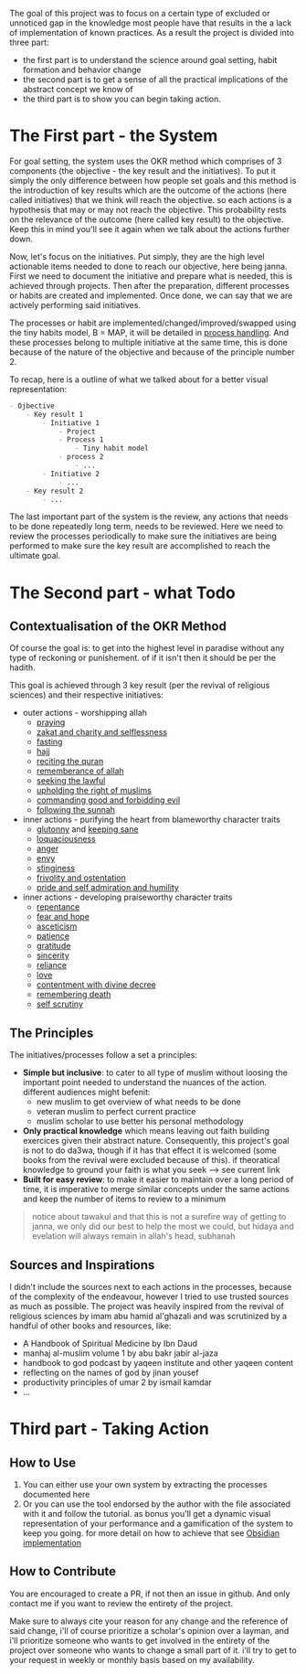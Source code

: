 The goal of this project was to focus on a certain type of excluded or unnoticed gap in the knowledge most people have that results in the a lack of implementation of known practices. As a result the project is divided into three part:

- the first part is to understand the science around goal setting, habit formation and behavior change
- the second part is to get a sense of all the practical implications of the abstract concept we know of
- the third part is to show you can begin taking action.

# The First part - the System

For goal setting, the system uses the OKR method which comprises of 3 components (the objective - the key result and the initiatives). To put it simply the only difference between how people set goals and this method is the introduction of key results which are the outcome of the actions (here called initiatives) that we think will reach the objective. so each actions is a hypothesis that may or may not reach the objective. This probability rests on the relevance of the outcome (here called key result) to the objective. Keep this in mind you'll see it again when we talk about the actions further down.

Now, let's focus on the initiatives. Put simply, they are the high level actionable items needed to done to reach our objective, here being janna. First we need to document the initiative and prepare what is needed, this is achieved through projects. Then after the preparation, different processes or habits are created and implemented. Once done, we can say that we are actively performing said initiatives.

The processes or habit are implemented/changed/improved/swapped using the tiny habits model, B = MAP, it will be detailed in [process handling](sidebar1/Setting%20up/process%20handling.md). And these processes belong to multiple initiative at the same time, this is done because of the nature of the objective and because of the principle number 2.

To recap, here is a outline of what we talked about for a better visual representation:

```md
- Ojbective
	- Key result 1
		- Initiative 1
			- Project
			- Process 1
				- Tiny habit model
			- process 2
				- ...
		- Initiative 2
			- ...
	- Key result 2
		- ...
```

The last important part of the system is the review, any actions that needs to be done repeatedly long term, needs to be reviewed. Here we need to review the processes periodically to make sure the initiatives are being performed to make sure the key result are accomplished to reach the ultimate goal.

# The Second part - what Todo

## Contextualisation of the OKR Method

Of course the goal is: to get into the highest level in paradise without any type of reckoning or punishement. of if it isn't then it should be per the hadith.

This goal is achieved through 3 key result (per the revival of religious sciences) and their respective initiatives:

- outer actions - worshipping allah
	- [praying](sidebar1/Initiatives/worship/praying.md)
	- [zakat and charity and selflessness](sidebar1/Initiatives/worship/zakat%20and%20charity%20and%20selflessness.md)
	- [fasting](sidebar1/Initiatives/worship/fasting.md)
	- [hajj](sidebar1/Initiatives/worship/hajj.md)
	- [reciting the quran](sidebar1/Initiatives/worship/reciting%20the%20quran.md)
	- [rememberance of allah](sidebar1/Initiatives/worship/rememberance%20of%20allah.md)
	- [seeking the lawful](sidebar1/Initiatives/worship/seeking%20the%20lawful.md)
	- [upholding the right of muslims](sidebar1/Initiatives/worship/upholding%20the%20right%20of%20muslims.md)
	- [commanding good and forbidding evil](sidebar1/Initiatives/worship/commanding%20good%20and%20forbidding%20evil.md)
	- [following the sunnah](sidebar1/Initiatives/worship/following%20the%20sunnah.md)
- inner actions - purifying the heart from blameworthy character traits
	- [glutonny](sidebar1/Initiatives/bad%20traits/glutonny.md) and [keeping sane](sidebar1/Initiatives/bad%20traits/keeping%20sane.md)
	- [loquaciousness](sidebar1/Initiatives/bad%20traits/loquaciousness.md)
	- [anger](sidebar1/Initiatives/bad%20traits/anger.md)
	- [envy](sidebar1/Initiatives/bad%20traits/envy.md)
	- [stinginess](sidebar1/Initiatives/bad%20traits/stinginess.md)
	- [frivolity and ostentation](sidebar1/Initiatives/bad%20traits/frivolity%20and%20ostentation.md)
	- [pride and self admiration and humility](sidebar1/Initiatives/bad%20traits/pride%20and%20self%20admiration%20and%20humility.md)
- inner actions - developing praiseworthy character traits
	- [repentance](sidebar1/Initiatives/good%20traits/repentance.md)
	- [fear and hope](sidebar1/Initiatives/good%20traits/fear%20and%20hope.md)
	- [asceticism](sidebar1/Initiatives/good%20traits/asceticism.md)
	- [patience](sidebar1/Initiatives/good%20traits/patience.md)
	- [gratitude](sidebar1/Initiatives/good%20traits/gratitude.md)
	- [sincerity](sidebar1/Initiatives/good%20traits/sincerity.md)
	- [reliance](sidebar1/Initiatives/good%20traits/reliance.md)
	- [love](sidebar1/Initiatives/good%20traits/love.md)
	- [contentment with divine decree](sidebar1/Initiatives/good%20traits/contentment%20with%20divine%20decree.md)
	- [remembering death](sidebar1/Initiatives/good%20traits/remembering%20death.md)
	- [self scrutiny](sidebar1/Initiatives/good%20traits/self%20scrutiny.md)

## The Principles

The initiatives/processes follow a set a principles:

- **Simple but inclusive**: to cater to all type of muslim without loosing the important point needed to understand the nuances of the action. different audiences might befenit:
	- new muslim to get overview of what needs to be done
	- veteran muslim to perfect current practice
	- muslim scholar to use better his personal methodology
- **Only practical knowledge** which means leaving out faith building exercices given their abstract nature. Consequently, this project's goal is not to do da3wa, though if it has that effect it is welcomed (some books from the revival were excluded because of this). if theoratical knowledge to ground your faith is what you seek --> see current link
- **Built for easy review**: to make it easier to maintain over a long period of time, it is imperative to merge similar concepts under the same actions and keep the number of items to review to a minimum

> notice about tawakul and that this is not a surefire way of getting to janna, we only did our best to help the most we could, but hidaya and evelation will always remain in allah's head, subhanah

## Sources and Inspirations

I didn't include the sources next to each actions in the processes, because of the complexity of the endeavour, however I tried to use trusted sources as much as possible. The project was heavily inspired from the revival of religious sciences by imam abu hamid al'ghazali and was scrutinized by a handful of other books and resources, like:

- A Handbook of Spiritual Medicine by Ibn Daud
- manhaj al-muslim volume 1 by abu bakr jabir al-jaza
- handbook to god podcast by yaqeen institute and other yaqeen content
- reflecting on the names of god by jinan yousef
- productivity principles of umar 2 by ismail kamdar
- …

# Third part - Taking Action

## How to Use

1. You can either use your own system by extracting the processes documented here
2. Or you can use the tool endorsed by the author with the file associated with it and follow the tutorial. as bonus you'll get a dynamic visual representation of your performance and a gamification of the system to keep you going. for more detail on how to achieve that see [Obsidian implementation](sidebar1/Setting%20up/Obsidian%20implementation.md)

## How to Contribute

You are encouraged to create a PR, if not then an issue in github. And only contact me if you want to review the entirety of the project.

Make sure to always cite your reason for any change and the reference of said change, i'll of course prioritize a scholar's opinion over a layman, and i'll prioritize someone who wants to get involved in the entirety of the project over someone who wants to change a small part of it. i'll try to get to your request in weekly or monthly basis based on my availability.
